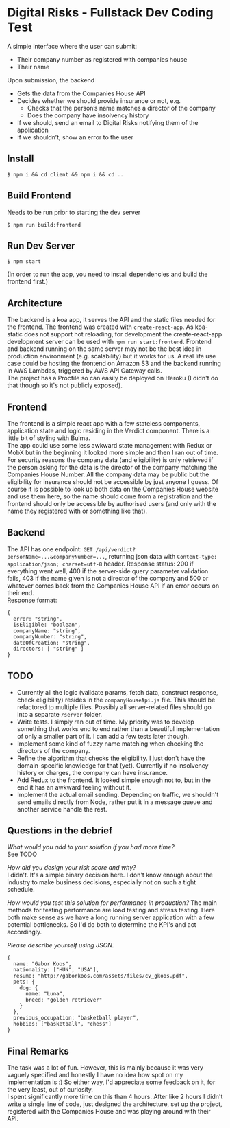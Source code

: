 # Digital Risks - Fullstack Dev Coding Test

A simple interface where the user can submit:
- Their company number as registered with companies house
- Their name

Upon submission, the backend

- Gets the data from the Companies House API
- Decides whether we should provide insurance or not, e.g.
  - Checks that the person’s name matches a director of the company
  - Does the company have insolvency history
- If we should, send an email to Digital Risks notifying them of the application
- If we shouldn’t, show an error to the user

## Install

```
$ npm i && cd client && npm i && cd ..
```

## Build Frontend

Needs to be run prior to starting the dev server
```
$ npm run build:frontend
```

## Run Dev Server

```
$ npm start
```
(In order to run the app, you need to install dependencies and build the frontend first.)

## Architecture

The backend is a koa app, it serves the API and the static files needed for the frontend. The frontend was created with `create-react-app`. As koa-static does not support hot reloading, for development the create-react-app development server can be used with `npm run start:frontend`. Frontend and backend running on the same server may not be the best idea in production environment (e.g. scalability) but it works for us. A real life use case could be hosting the frontend on Amazon S3 and the backend running in AWS Lambdas, triggered by AWS API Gateway calls.  
The project has a Procfile so can easily be deployed on Heroku (I didn't do that though so it's not publicly exposed).

## Frontend

The frontend is a simple react app with a few stateless components, application state and logic residing in the Verdict component. There is a little bit of styling with Bulma.  
The app could use some less awkward state management with Redux or MobX but in the beginning it looked more simple and then I ran out of time.  
For security reasons the company data (and eligibility) is only retrieved if the person asking for the data is the director of the company matching the Companies House Number. All the company data may be public but the eligibility for insurance should not be accessible by just anyone I guess. Of course it is possible to look up both data on the Companies House website and use them here, so the name should come from a registration and the frontend should only be accessible by authorised users (and only with the name they registered with or something like that).

## Backend

The API has one endpoint: `GET /api/verdict?personName=...&companyNumber=...`, returning json data with `Content-type: application/json; charset=utf-8` header. 
Response status: 200 if everything went well, 400 if the server-side query parameter validation fails, 403 if the name given is not a director of the company and 500 or whatever comes back from the Companies House API if an error occurs on their end.  
Response format:
```
{
  error: "string",
  isEligible: "boolean",
  companyName: "string",
  companyNumber: "string",
  dateOfCreation: "string",
  directors: [ "string" ]
}
```
## TODO

- Currently all the logic (validate params, fetch data, construct response, check eligibility) resides in the `companyHouseApi.js` file. This should be refactored to multiple files. Possibly all server-related files should go into a separate `/server` folder.
- Write tests. I simply ran out of time. My priority was to develop something that works end to end rather than a beautiful implementation of only a smaller part of it. I can add a few tests later though.
- Implement some kind of fuzzy name matching when checking the directors of the company.
- Refine the algorithm that checks the eligibility. I just don't have the domain-specific knowledge for that (yet). Currently if no insolvency history or charges, the company can have insurance.
- Add Redux to the frontend. It looked simple enough not to, but in the end it has an awkward feeling without it.
- Implement the actual email sending. Depending on traffic, we shouldn't send emails directly from Node, rather put it in a message queue and another service handle the rest.

## Questions in the debrief
*What would you add to your solution if you had more time?*  
See TODO

*How did you design your risk score and why?*  
I didn't. It's a simple binary decision here. I don't know enough about the industry to make business decisions, especially not on such a tight schedule.

*How would you test this solution for performance in production?*
The main methods for testing performance are load testing and stress testing. Here both make sense as we have a long running server application with a few potential bottlenecks. So I'd do both to determine the KPI's and act accordingly.

*Please describe yourself using JSON.*  
```
{
  name: "Gabor Koos",
  nationality: ["HUN", "USA"],
  resume: "http://gaborkoos.com/assets/files/cv_gkoos.pdf",
  pets: {
    dog: {
      name: "Luna",
      breed: "golden retriever"
    }
  },
  previous_occupation: "basketball player",
  hobbies: ["basketball", "chess"]
}
```

## Final Remarks

The task was a lot of fun. However, this is mainly because it was very vaguely specified and honestly I have no idea how spot on my implementation is :) So either way, I'd appreciate some feedback on it, for the very least, out of curiosity.  
I spent significantly more time on this than 4 hours. After like 2 hours I didn't write a single line of code, just designed the architecture, set up the project, registered with the Companies House and was playing around with their API.